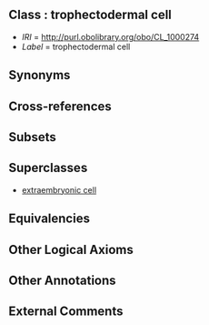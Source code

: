 
## Class : trophectodermal cell

 * *IRI* = http://purl.obolibrary.org/obo/CL_1000274
 * *Label* = trophectodermal cell

## Synonyms


## Cross-references


## Subsets


## Superclasses

 * [extraembryonic cell](../../CL/49/CL_0000349.md)

## Equivalencies


## Other Logical Axioms


## Other Annotations


## External Comments

